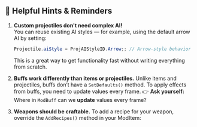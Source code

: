 ﻿## 🧠 Helpful Hints & Reminders

1. **Custom projectiles don't need complex AI!**  
  You can reuse existing AI styles — for example, using the default arrow AI by setting:
   ```csharp
   Projectile.aiStyle = ProjAIStyleID.Arrow;; // Arrow-style behavior
   ```
   This is a great way to get functionality fast without writing everything from scratch.

2. **Buffs work differently than items or projectiles.**
Unlike items and projectiles, buffs don’t have a `SetDefaults()` method.
To apply effects from buffs, you need to update values every frame.
👉 **Ask yourself:** Where in `ModBuff` can we **update** values every frame?

3. **Weapons should be craftable.**
To add a recipe for your weapon, override the `AddRecipes()` method in your ModItem: